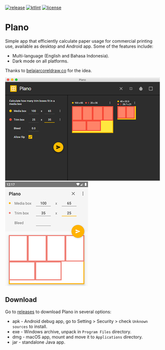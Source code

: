 [![release](https://img.shields.io/github/release/hendraanggrian/plano.svg)](https://github.com/hendraanggrian/plano/releases)
[![ktlint](https://img.shields.io/badge/code%20style-%E2%9D%A4-FF4081.svg)](https://ktlint.github.io/)
[![license](https://img.shields.io/github/license/hendraanggrian/plano)](http://www.apache.org/licenses/LICENSE-2.0)

Plano
=====
Simple app that efficiently calculate paper usage for commercial printing use, available as desktop and Android app.
Some of the features include:
* Multi-language (English and Bahasa Indonesia).
* Dark mode on all platforms.
 
Thanks to [belajarcoreldraw.co](http://www.belajarcoreldraw.co/2013/08/software-portable-untuk-menghitung.html) for the idea.

![JavaFX Screenshot][screenshot_javafx]
![Android Screenshot][screenshot_android]

Download
--------
Go to [releases] to download Plano in several options:
* apk - Android debug app, go to Setting > Security > check `Unknown sources` to install. 
* exe - Windows archive, unpack in `Program Files` directory.
* dmg - macOS app, mount and move it to `Applications` directory.
* jar - standalone Java app.
    
[screenshot_javafx]: /art/screenshot_javafx.png
[screenshot_android]: /art/screenshot_android.png
[releases]: https://github.com/hendraanggrian/plano/releases
